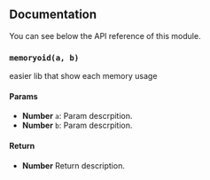 ## Documentation

You can see below the API reference of this module.

### `memoryoid(a, b)`
easier lib that show each memory usage

#### Params
- **Number** `a`: Param descrpition.
- **Number** `b`: Param descrpition.

#### Return
- **Number** Return description.

